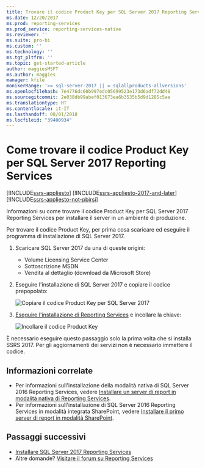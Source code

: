 ```yaml
---
title: Trovare il codice Product Key per SQL Server 2017 Reporting Services | Microsoft Docs
ms.date: 12/20/2017
ms.prod: reporting-services
ms.prod_service: reporting-services-native
ms.reviewer: ''
ms.suite: pro-bi
ms.custom: ''
ms.technology: ''
ms.tgt_pltfrm: ''
ms.topic: get-started-article
author: maggiesMSFT
ms.author: maggies
manager: kfile
monikerRange: '>= sql-server-2017 || = sqlallproducts-allversions'
ms.openlocfilehash: 7e4776dc60b997edc05699523e173d6adf72dd48
ms.sourcegitcommit: 2e038db99abef013673ea6b3535b5d9d1285c5ae
ms.translationtype: HT
ms.contentlocale: it-IT
ms.lasthandoff: 08/01/2018
ms.locfileid: "39400934"
---
```

# <a name="how-to-find-the-product-key-for-sql-server-2017-reporting-services"></a>Come trovare il codice Product Key per SQL Server 2017 Reporting Services

[!INCLUDE[ssrs-appliesto](../../includes/ssrs-appliesto.md)] [!INCLUDE[ssrs-appliesto-2017-and-later](../../includes/ssrs-appliesto-2017-and-later.md)] [!INCLUDE[ssrs-appliesto-not-pbirsi](../../includes/ssrs-appliesto-not-pbirs.md)]

Informazioni su come trovare il codice Product Key per SQL Server 2017 Reporting Services per installare il server in un ambiente di produzione.

Per trovare il codice Product Key, per prima cosa scaricare ed eseguire il programma di installazione di SQL Server 2017.

1. Scaricare SQL Server 2017 da una di queste origini:

    - Volume Licensing Service Center
    - Sottoscrizione MSDN
    - Vendita al dettaglio (download da Microsoft Store)

1. Eseguire l'installazione di SQL Server 2017 e copiare il codice prepopolato:

    ![Copiare il codice Product Key per SQL Server 2017](media/find-reporting-services-product-key-ssrs/ssrs-ss2017-copy-product-key.png)

1. [Eseguire l'installazione di Reporting Services](install-reporting-services.md) e incollare la chiave:

     ![Incollare il codice Product Key](media/find-reporting-services-product-key-ssrs/ssrs-ssrs2017-paste-product-key.png)

È necessario eseguire questo passaggio solo la prima volta che si installa SSRS 2017. Per gli aggiornamenti dei servizi non è necessario immettere il codice.

## <a name="related-information"></a>Informazioni correlate

- Per informazioni sull'installazione della modalità nativa di SQL Server 2016 Reporting Services, vedere [Installare un server di report in modalità nativa di Reporting Services](install-reporting-services-native-mode-report-server.md). 
- Per informazioni sull'installazione di SQL Server 2016 Reporting Services in modalità integrata SharePoint, vedere [Installare il primo server di report in modalità SharePoint](install-the-first-report-server-in-sharepoint-mode.md).

## <a name="next-steps"></a>Passaggi successivi

- [Installare SQL Server 2017 Reporting Services](install-reporting-services.md)
- Altre domande? [Visitare il forum su Reporting Services](http://go.microsoft.com/fwlink/?LinkId=620231)
